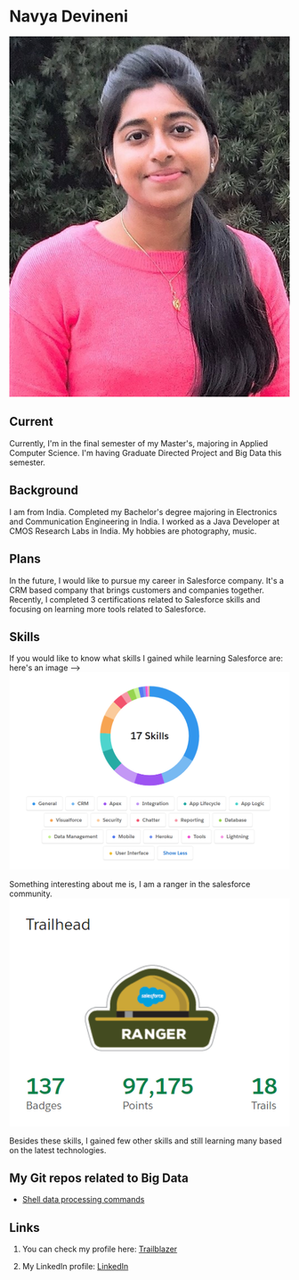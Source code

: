 # Navya Devineni    
![Me](https://github.com/navyadevineni/big-data-dev/blob/main/Portfolio_image.jpg)

## Current
Currently, I'm in the final semester of my Master's, majoring in Applied Computer Science. I'm having Graduate Directed Project and Big Data this semester.

## Background
I am from India. Completed my Bachelor's degree majoring in Electronics and Communication Engineering in India. I worked as a Java Developer at CMOS Research Labs in India. My hobbies are photography, music.

## Plans
In the future, I would like to pursue my career in Salesforce company.  It's a CRM based company that brings customers and companies together. Recently, I completed 3 certifications related to Salesforce skills and focusing on learning more tools related to Salesforce.

## Skills
If you would like to know what skills I gained while learning Salesforce are: here's an image --> ![Skills](https://github.com/navyadevineni/big-data-dev/blob/main/SkillesSS.png)
 
Something interesting about me is, I am a ranger in the salesforce community. 
![Ranger](https://github.com/navyadevineni/big-data-dev/blob/main/RangerSS.png)

Besides these skills, I gained few other skills and still learning many based on the latest technologies. 

## My Git repos related to Big Data
- [Shell data processing commands](https://github.com/navyadevineni/big-data-shell-commands)


## Links
1. You can check my profile here: [Trailblazer](https://trailblazer.me/id/navyadevineni)

1. My LinkedIn profile: [LinkedIn](https://www.linkedin.com/in/navya-devineni-486373105/)

